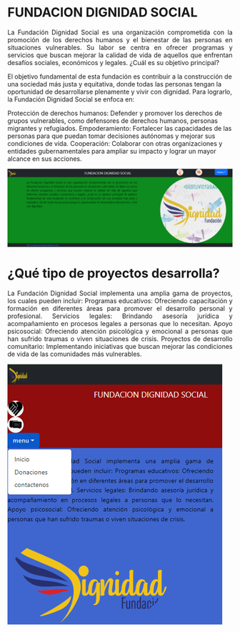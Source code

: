 # **FUNDACION DIGNIDAD SOCIAL**
<p style="text-align: justify;">
La Fundación Dignidad Social es una organización comprometida con la promoción de los derechos humanos y el bienestar de las personas en situaciones vulnerables. Su labor se centra en ofrecer programas y servicios que buscan mejorar la calidad de vida de aquellos que enfrentan desafíos sociales, económicos y legales.
¿Cuál es su objetivo principal?

El objetivo fundamental de esta fundación es contribuir a la construcción de una sociedad más justa y equitativa, donde todas las personas tengan la oportunidad de desarrollarse plenamente y vivir con dignidad. Para lograrlo, la Fundación Dignidad Social se enfoca en:

Protección de derechos humanos: Defender y promover los derechos de grupos vulnerables, como defensores de derechos humanos, personas migrantes y refugiados.
Empoderamiento: Fortalecer las capacidades de las personas para que puedan tomar decisiones autónomas y mejorar sus condiciones de vida.
Cooperación: Colaborar con otras organizaciones y entidades gubernamentales para ampliar su impacto y lograr un mayor alcance en sus acciones.
</p>




![DROGA CENTER](./Drogueria%203/img/pwfd1.PNG)

# **¿Qué tipo de proyectos desarrolla?**
<p style="text-align: justify;">
La Fundación Dignidad Social implementa una amplia gama de proyectos, los cuales pueden incluir:
Programas educativos: Ofreciendo capacitación y formación en diferentes áreas para promover el desarrollo personal y profesional.
Servicios legales: Brindando asesoría jurídica y acompañamiento en procesos legales a personas que lo necesitan.
Apoyo psicosocial: Ofreciendo atención psicológica y emocional a personas que han sufrido traumas o viven situaciones de crisis.
Proyectos de desarrollo comunitario: Implementando iniciativas que buscan mejorar las condiciones de vida de las comunidades más vulnerables.
 </p>

 


 ![DROGA CENTER](./Drogueria%203/img/pwfd2.PNG)

